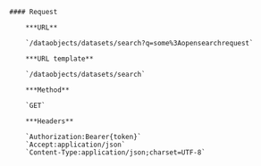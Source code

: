     #### Request

        ***URL**

        `/dataobjects/datasets/search?q=some%3Aopensearchrequest`

        ***URL template**

        `/dataobjects/datasets/search`

        ***Method**

        `GET`

        ***Headers**

        `Authorization:Bearer{token}`
        `Accept:application/json`
        `Content-Type:application/json;charset=UTF-8`
